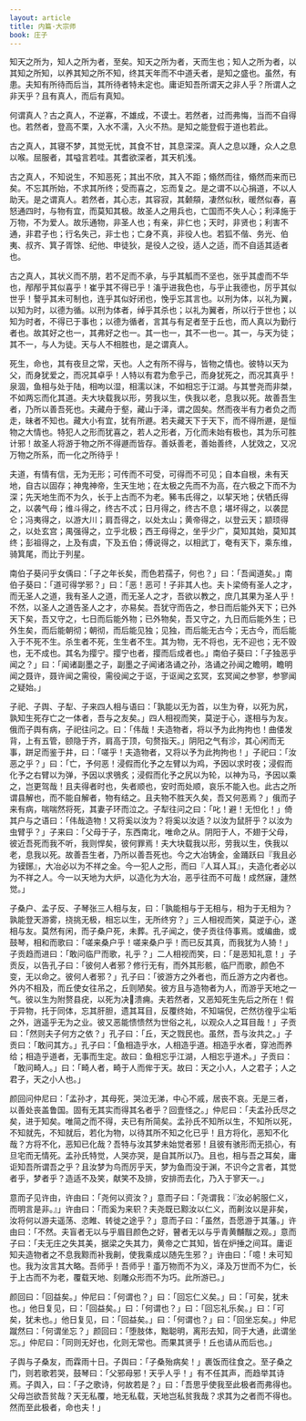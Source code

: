 ```yaml
---
layout: article
title: 内篇·大宗师
book: 庄子
---
```


知天之所为，知人之所为者，至矣。知天之所为者，天而生也；知人之所为者，以其知之所知，以养其知之所不知，终其天年而不中道夭者，是知之盛也。虽然，有患。夫知有所待而后当，其所待者特未定也。庸讵知吾所谓天之非人乎？所谓人之非天乎？且有真人，而后有真知。

何谓真人？古之真人，不逆寡，不雄成，不谟士。若然者，过而弗悔，当而不自得也。若然者，登高不栗，入水不濡，入火不热。是知之能登假于道也若此。

古之真人，其寝不梦，其觉无忧，其食不甘，其息深深。真人之息以踵，众人之息以喉。屈服者，其嗌言若哇。其耆欲深者，其天机浅。

古之真人，不知说生，不知恶死；其出不欣，其入不距；翛然而往，翛然而来而已矣。不忘其所始，不求其所终；受而喜之，忘而复之。是之谓不以心捐道，不以人助天。是之谓真人。若然者，其心志，其容寂，其颡頯，凄然似秋，暖然似春，喜怒通四时，与物有宜，而莫知其极。故圣人之用兵也，亡国而不失人心；利泽施于万物，不为爱人。故乐通物，非圣人也；有亲，非仁也；天时，非贤也；利害不通，非君子也；行名失己，非士也；亡身不真，非役人也。若狐不偕、务光、伯夷、叔齐、箕子胥馀、纪他、申徒狄，是役人之役，适人之适，而不自适其适者也。

古之真人，其状义而不朋，若不足而不承，与乎其觚而不坚也，张乎其虚而不华也，邴邴乎其似喜乎！崔乎其不得已乎！滀乎进我色也，与乎止我德也，厉乎其似世乎！謷乎其未可制也，连乎其似好闭也，悗乎忘其言也。以刑为体，以礼为翼，以知为时，以德为循。以刑为体者，绰乎其杀也；以礼为翼者，所以行于世也；以知为时者，不得已于事也；以德为循者，言其与有足者至于丘也，而人真以为勤行者也。故其好之也一，其弗好之也一。其一也一，其不一也一。其一，与天为徒；其不一，与人为徒。天与人不相胜也，是之谓真人。

死生，命也，其有夜旦之常，天也。人之有所不得与，皆物之情也。彼特以天为父，而身犹爱之，而况其卓乎！人特以有君为愈乎己，而身犹死之，而况其真乎！泉涸，鱼相与处于陆，相呴以湿，相濡以沫，不如相忘于江湖。与其誉尧而非桀，不如两忘而化其道。夫大块载我以形，劳我以生，佚我以老，息我以死。故善吾生者，乃所以善吾死也。夫藏舟于壑，藏山于泽，谓之固矣。然而夜半有力者负之而走，昧者不知也。藏大小有宜，犹有所遯。若夫藏天下于天下，而不得所遯，是恒物之大情也。特犯人之形而犹喜之，若人之形者，万化而未始有极也，其为乐可胜计邪！故圣人将游于物之所不得遯而皆存。善妖善老，善始善终，人犹效之，又况万物之所系，而一化之所待乎！

夫道，有情有信，无为无形；可传而不可受，可得而不可见；自本自根，未有天地，自古以固存；神鬼神帝，生天生地；在太极之先而不为高，在六极之下而不为深；先天地生而不为久，长于上古而不为老。豨韦氏得之，以挈天地；伏牺氏得之，以袭气母；维斗得之，终古不忒；日月得之，终古不息；堪坏得之，以袭昆仑；冯夷得之，以游大川；肩吾得之，以处太山；黄帝得之，以登云天；颛顼得之，以处玄宫；禺强得之，立乎北极；西王母得之，坐乎少广，莫知其始，莫知其终；彭祖得之，上及有虞，下及五伯；傅说得之，以相武丁，奄有天下，乘东维，骑箕尾，而比于列星。

南伯子葵问乎女偊曰：「子之年长矣，而色若孺子，何也？」曰：「吾闻道矣。」南伯子葵曰：「道可得学邪？」曰：「恶！恶可！子非其人也。夫卜梁倚有圣人之才，而无圣人之道，我有圣人之道，而无圣人之才，吾欲以教之，庶几其果为圣人乎！不然，以圣人之道告圣人之才，亦易矣。吾犹守而告之，参日而后能外天下；已外天下矣，吾又守之，七日而后能外物；已外物矣，吾又守之，九日而后能外生；已外生矣，而后能朝彻；朝彻，而后能见独；见独，而后能无古今；无古今，而后能入于不死不生。杀生者不死，生生者不生。其为物，无不将也，无不迎也；无不毁也，无不成也。其名为撄宁。撄宁也者，撄而后成者也。」南伯子葵曰：「子独恶乎闻之？」曰：「闻诸副墨之子，副墨之子闻诸洛诵之孙，洛诵之孙闻之瞻明，瞻明闻之聂许，聂许闻之需役，需役闻之于讴，于讴闻之玄冥，玄冥闻之参寥，参寥闻之疑始。」

子祀、子舆、子犁、子来四人相与语曰：「孰能以无为首，以生为脊，以死为尻，孰知生死存亡之一体者，吾与之友矣。」四人相视而笑，莫逆于心，遂相与为友。俄而子舆有病，子祀往问之。曰：「伟哉！夫造物者，将以予为此拘拘也！曲偻发背，上有五管，颐隐于齐，肩高于顶，句赘指天。」阴阳之气有沴，其心闲而无事，跰足而鉴于井，曰：「嗟乎！夫造物者，又将以予为此拘拘也！」子祀曰：「汝恶之乎？」曰：「亡，予何恶！浸假而化予之左臂以为鸡，予因以求时夜；浸假而化予之右臂以为弹，予因以求鴞炙；浸假而化予之尻以为轮，以神为马，予因以乘之，岂更驾哉！且夫得者时也，失者顺也，安时而处顺，哀乐不能入也。此古之所谓县解也，而不能自解者，物有结之。且夫物不胜天久矣，吾又何恶焉？」俄而子来有病，喘喘然将死，其妻子环而泣之。子犁往问之曰：「叱！避！无怛化！」倚其户与之语曰：「伟哉造物！又将奚以汝为？将奚以汝适？以汝为鼠肝乎？以汝为虫臂乎？」子来曰：「父母于子，东西南北，唯命之从。阴阳于人，不翅于父母，彼近吾死而我不听，我则悍矣，彼何罪焉！夫大块载我以形，劳我以生，佚我以老，息我以死。故善吾生者，乃所以善吾死也。今之大冶铸金，金踊跃曰『我且必为镆鋣』，大冶必以为不祥之金。今一犯人之形，而曰『人耳人耳』，夫造化者必以为不祥之人。今一以天地为大炉，以造化为大冶，恶乎往而不可哉！成然寐，蘧然觉。」

子桑户、孟子反、子琴张三人相与友，曰：「孰能相与于无相与，相为于无相为？孰能登天游雾，挠挑无极，相忘以生，无所终穷？」三人相视而笑，莫逆于心，遂相与友。莫然有闲，而子桑户死，未葬。孔子闻之，使子贡往侍事焉。或编曲，或鼓琴，相和而歌曰：「嗟来桑户乎！嗟来桑户乎！而已反其真，而我犹为人猗！」子贡趋而进曰：「敢问临尸而歌，礼乎？」二人相视而笑，曰：「是恶知礼意！」子贡反，以告孔子曰：「彼何人者邪？修行无有，而外其形骸，临尸而歌，颜色不变，无以命之。彼何人者邪？」孔子曰：「彼游方之外者也，而丘游方之内者也。外内不相及，而丘使女往吊之，丘则陋矣。彼方且与造物者为人，而游乎天地之一气。彼以生为附赘县疣，以死为决𤴯溃痈。夫若然者，又恶知死生先后之所在！假于异物，托于同体，忘其肝胆，遗其耳目，反覆终始，不知端倪，芒然彷徨乎尘垢之外，逍遥乎无为之业。彼又恶能愦愦然为世俗之礼，以观众人之耳目哉！」子贡曰：「然则夫子何方之依？」孔子曰：「丘，天之戮民也。虽然，吾与汝共之。」子贡曰：「敢问其方。」孔子曰：「鱼相造乎水，人相造乎道。相造乎水者，穿池而养给；相造乎道者，无事而生定。故曰：鱼相忘乎江湖，人相忘乎道术。」子贡曰：「敢问畸人。」曰：「畸人者，畸于人而侔于天。故曰：天之小人，人之君子；人之君子，天之小人也。」

颜回问仲尼曰：「孟孙才，其母死，哭泣无涕，中心不戚，居丧不哀。无是三者，以善处丧盖鲁国。固有无其实而得其名者乎？回壹怪之。」仲尼曰：「夫孟孙氏尽之矣，进于知矣。唯简之而不得，夫已有所简矣。孟孙氏不知所以生，不知所以死，不知就先，不知就后，若化为物，以待其所不知之化已乎！且方将化，恶知不化哉？方将不化，恶知已化哉？吾特与汝其梦未始觉者邪！且彼有骇形而无损心，有旦宅而无情死。孟孙氏特觉，人哭亦哭，是自其所以乃。且也，相与吾之耳矣，庸讵知吾所谓吾之乎？且汝梦为鸟而厉乎天，梦为鱼而没于渊，不识今之言者，其觉者乎，梦者乎？造适不及笑，献笑不及排，安排而去化，乃入于寥天一。」

意而子见许由，许由曰：「尧何以资汝？」意而子曰：「尧谓我：『汝必躬服仁义，而明言是非。』」许由曰：「而奚为来轵？夫尧既已黥汝以仁义，而劓汝以是非矣，汝将何以游夫遥荡、恣睢、转徙之途乎？」意而子曰：「虽然，吾愿游于其藩。」许由曰：「不然。夫盲者无以与乎眉目颜色之好，瞽者无以与乎青黄黼黻之观。」意而子曰：「夫无庄之失其美，据梁之失其力，黄帝之亡其知，皆在炉捶之间耳。庸讵知夫造物者之不息我黥而补我劓，使我乘成以随先生邪？」许由曰：「噫！未可知也。我为汝言其大略。吾师乎！吾师乎！齑万物而不为义，泽及万世而不为仁，长于上古而不为老，覆载天地、刻雕众形而不为巧。此所游已。」

颜回曰：「回益矣。」仲尼曰：「何谓也？」曰：「回忘仁义矣。」曰：「可矣，犹未也。」他日复见，曰：「回益矣。」曰：「何谓也？」曰：「回忘礼乐矣。」曰：「可矣，犹未也。」他日复见，曰：「回益矣。」曰：「何谓也？」曰：「回坐忘矣。」仲尼蹴然曰：「何谓坐忘？」颜回曰：「堕肢体，黜聪明，离形去知，同于大通，此谓坐忘。」仲尼曰：「同则无好也，化则无常也。而果其贤乎！丘也请从而后也。」

子舆与子桑友，而霖雨十日。子舆曰：「子桑殆病矣！」裹饭而往食之。至子桑之门，则若歌若哭，鼓琴曰：「父邪母邪！天乎人乎！」有不任其声，而趋举其诗焉。子舆入，曰：「子之歌诗，何故若是？」曰：「吾思乎使我至此极者而弗得也。父母岂欲吾贫哉？天无私覆，地无私载，天地岂私贫我哉？求其为之者而不得也。然而至此极者，命也夫！」

